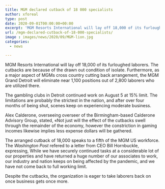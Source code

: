 ```yaml
---
title: MGM declared cutback of 18 000 specialists
author: xforeal 
type: post
date: 2020-09-01T00:00:00+00:00
excerpt: 'MGM Resorts International will lay off 18,000 of its furloughed workers '
url: /mgm-declared-cutback-of-18-000-specialists/
image : images/news/2020/09/MGM-lion.jpg
categories:
  - news

---
```

MGM Resorts International will lay off 18,000 of its furloughed laborers. The cutbacks are because of the drawn out condition of isolate. Furthermore, as a major aspect of MGMs cross country cutting back arrangement, the MGM Grand Detroit will eliminate near 1,100 positions out of 2,800 laborers who are utilized there. 

The gambling clubs in Detroit continued work on August 5 at 15&percnt; limit. The limitations are probably the strictest in the nation, and after over four months of being shut, scenes keep on experiencing moderate business. 

Alex Calderone, overseeing overseer of the Birmingham-based Calderone Advisory Group, stated, &#171;Not just will the effect of the cutbacks swell through the remainder of the economy, however the constriction in gaming incomes likewise implies less expense dollars will be gathered. 

The arranged cutback of 18,000 speaks to a fifth of the MGM US workforce. The _Washington Post_ refered to a letter from CEO Bill Hornbuckle, expressing, While we have securely continued tasks at a considerable lot of our properties and have returned a huge number of our associates to work, our industry and nation keeps on being affected by the pandemic, and we have not come back to full working limit. 

Despite the cutbacks, the organization is eager to take laborers back on once business gets once more.